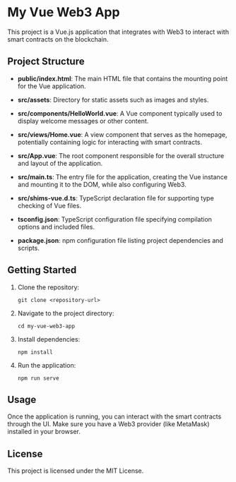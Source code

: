# My Vue Web3 App

This project is a Vue.js application that integrates with Web3 to interact with smart contracts on the blockchain.

## Project Structure
- **public/index.html**: The main HTML file that contains the mounting point for the Vue application.
                         
- **src/assets**: Directory for static assets such as images and styles.
                         
- **src/components/HelloWorld.vue**: A Vue component typically used to display welcome messages or other content.
                         
- **src/views/Home.vue**: A view component that serves as the homepage, potentially containing logic for interacting with smart contracts.
                          
- **src/App.vue**: The root component responsible for the overall structure and layout of the application.
                         
- **src/main.ts**: The entry file for the application, creating the Vue instance and mounting it to the DOM, while also configuring Web3.
                         
- **src/shims-vue.d.ts**: TypeScript declaration file for supporting type checking of Vue files.
                         
- **tsconfig.json**: TypeScript configuration file specifying compilation options and included files.
                         
- **package.json**: npm configuration file listing project dependencies and scripts.
                      
## Getting Started

1. Clone the repository:
   ```
   git clone <repository-url>
   ```

2. Navigate to the project directory:
   ```
   cd my-vue-web3-app
   ```

3. Install dependencies:
   ```
   npm install
   ```

4. Run the application:
   ```
   npm run serve
   ```

## Usage

Once the application is running, you can interact with the smart contracts through the UI. Make sure you have a Web3 provider (like MetaMask) installed in your browser.

## License

This project is licensed under the MIT License.
